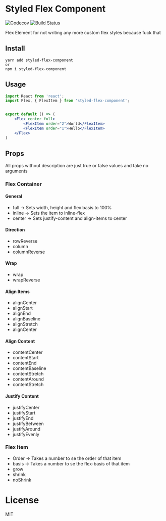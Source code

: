 # Styled Flex Component

[![Codecov](https://codecov.io/gh/SaraVieira/styled-flex-component/branch/master/graph/badge.svg)](https://codecov.io/gh/SaraVieira/styled-flex-component)
[![Build Status](https://travis-ci.org/SaraVieira/styled-flex-component.svg)](https://travis-ci.org/SaraVieira/styled-flex-component)

Flex Element for not writing any more custom flex styles because fuck that

## Install 

```
yarn add styled-flex-component
or
npm i styled-flex-component
```

## Usage

```jsx
import React from 'react';
import Flex, { FlexItem } from 'styled-flex-component';


export default () => (
    <Flex center full>
        <FlexItem order="2">World</FlexItem>
        <FlexItem order="1">Hello</FlexItem>
    </Flex>
)
```

## Props

All props without description are just true or false values and take no arguments

### Flex Container

#### General

* full -> Sets width, height and flex basis to 100%
* inline -> Sets the item to inline-flex
* center -> Sets justify-content and align-items to center

#### Direction

* rowReverse
* column
* columnReverse

#### Wrap

* wrap
* wrapReverse


#### Align Items

* alignCenter
* alignStart
* alignEnd
* alignBaseline
* alignStretch
* alignCenter

#### Align Content

* contentCenter
* contentStart
* contentEnd
* contentBaseline
* contentStretch
* contentAround
* contentStretch

#### Justify Content

* justifyCenter
* justifyStart
* justifyEnd
* justifyBetween
* justifyAround
* justifyEvenly

### Flex Item

* Order -> Takes a number to se the order of that item
* basis -> Takes a number to se the flex-basis of that item
* grow
* shrink
* noShrink


# License
MIT
